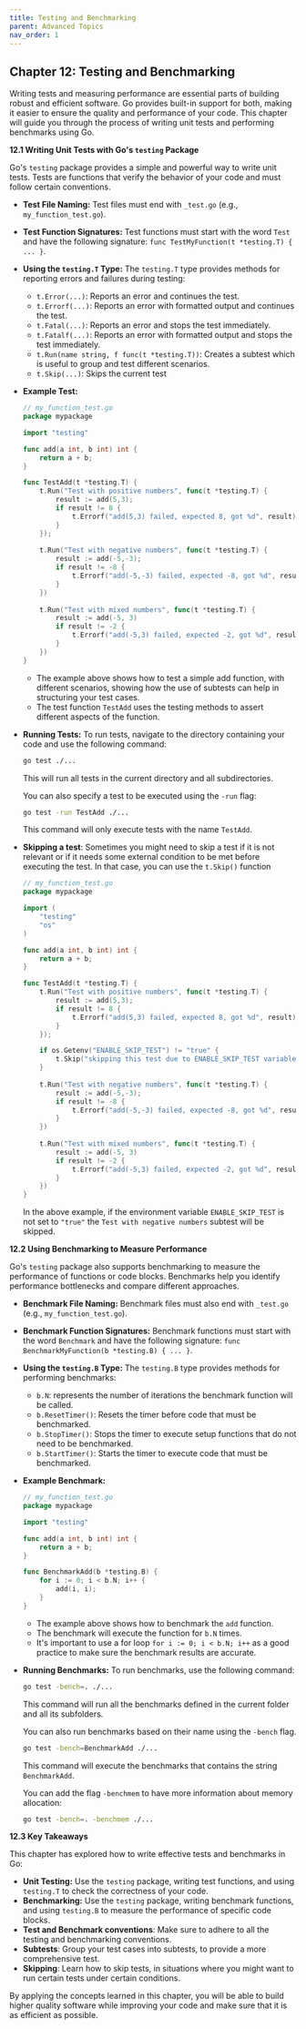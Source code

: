 ```yaml
---
title: Testing and Benchmarking
parent: Advanced Topics
nav_order: 1
---
```


## Chapter 12: Testing and Benchmarking

Writing tests and measuring performance are essential parts of building robust and efficient software. Go provides built-in support for both, making it easier to ensure the quality and performance of your code. This chapter will guide you through the process of writing unit tests and performing benchmarks using Go.

**12.1 Writing Unit Tests with Go's `testing` Package**

Go's `testing` package provides a simple and powerful way to write unit tests. Tests are functions that verify the behavior of your code and must follow certain conventions.

*   **Test File Naming:** Test files must end with `_test.go` (e.g., `my_function_test.go`).
*   **Test Function Signatures:** Test functions must start with the word `Test` and have the following signature: `func TestMyFunction(t *testing.T) { ... }`.
*   **Using the `testing.T` Type:** The `testing.T` type provides methods for reporting errors and failures during testing:
    *   `t.Error(...)`: Reports an error and continues the test.
    *   `t.Errorf(...)`: Reports an error with formatted output and continues the test.
    *   `t.Fatal(...)`: Reports an error and stops the test immediately.
    *   `t.Fatalf(...)`: Reports an error with formatted output and stops the test immediately.
    *   `t.Run(name string, f func(t *testing.T))`: Creates a subtest which is useful to group and test different scenarios.
	*   `t.Skip(...)`: Skips the current test
*   **Example Test:**
	```go
	// my_function_test.go
    package mypackage
    
    import "testing"

	func add(a int, b int) int {
		return a + b;
	}

	func TestAdd(t *testing.T) {
		t.Run("Test with positive numbers", func(t *testing.T) {
		    result := add(5,3);
		    if result != 8 {
				t.Errorf("add(5,3) failed, expected 8, got %d", result)
		    }
		});
		
		t.Run("Test with negative numbers", func(t *testing.T) {
			result := add(-5,-3);
			if result != -8 {
				t.Errorf("add(-5,-3) failed, expected -8, got %d", result);
			}
		})
		
		t.Run("Test with mixed numbers", func(t *testing.T) {
			result := add(-5, 3)
			if result != -2 {
				t.Errorf("add(-5,3) failed, expected -2, got %d", result)
			}
		})
	}
	```
    *   The example above shows how to test a simple add function, with different scenarios, showing how the use of subtests can help in structuring your test cases.
	*   The test function `TestAdd` uses the testing methods to assert different aspects of the function.

*   **Running Tests:**
    To run tests, navigate to the directory containing your code and use the following command:

    ```bash
    go test ./...
    ```

	This will run all tests in the current directory and all subdirectories.
	
	You can also specify a test to be executed using the `-run` flag:
    ```bash
	go test -run TestAdd ./...
    ```
	This command will only execute tests with the name `TestAdd`.
*  **Skipping a test**: Sometimes you might need to skip a test if it is not relevant or if it needs some external condition to be met before executing the test. In that case, you can use the `t.Skip()` function
	```go
	// my_function_test.go
    package mypackage
    
    import (
		"testing"
		"os"
	)

	func add(a int, b int) int {
		return a + b;
	}

	func TestAdd(t *testing.T) {
		t.Run("Test with positive numbers", func(t *testing.T) {
		    result := add(5,3);
		    if result != 8 {
				t.Errorf("add(5,3) failed, expected 8, got %d", result)
		    }
		});

		if os.Getenv("ENABLE_SKIP_TEST") != "true" {
			t.Skip("skipping this test due to ENABLE_SKIP_TEST variable");
		}
		
		t.Run("Test with negative numbers", func(t *testing.T) {
			result := add(-5,-3);
			if result != -8 {
				t.Errorf("add(-5,-3) failed, expected -8, got %d", result);
			}
		})
		
		t.Run("Test with mixed numbers", func(t *testing.T) {
			result := add(-5, 3)
			if result != -2 {
				t.Errorf("add(-5,3) failed, expected -2, got %d", result)
			}
		})
	}
	```
	In the above example, if the environment variable `ENABLE_SKIP_TEST` is not set to `"true"` the `Test with negative numbers` subtest will be skipped.

**12.2 Using Benchmarking to Measure Performance**

Go's `testing` package also supports benchmarking to measure the performance of functions or code blocks. Benchmarks help you identify performance bottlenecks and compare different approaches.

*   **Benchmark File Naming:** Benchmark files must also end with `_test.go` (e.g., `my_function_test.go`).
*   **Benchmark Function Signatures:** Benchmark functions must start with the word `Benchmark` and have the following signature: `func BenchmarkMyFunction(b *testing.B) { ... }`.
*   **Using the `testing.B` Type:** The `testing.B` type provides methods for performing benchmarks:
	* `b.N`: represents the number of iterations the benchmark function will be called.
    *   `b.ResetTimer()`: Resets the timer before code that must be benchmarked.
    *   `b.StopTimer()`: Stops the timer to execute setup functions that do not need to be benchmarked.
    *   `b.StartTimer()`: Starts the timer to execute code that must be benchmarked.
*   **Example Benchmark:**
	```go
	// my_function_test.go
    package mypackage
    
    import "testing"

	func add(a int, b int) int {
		return a + b;
	}

    func BenchmarkAdd(b *testing.B) {
	   	for i := 0; i < b.N; i++ {
			add(i, i);
		}
    }
	```
    *   The example above shows how to benchmark the `add` function.
	*   The benchmark will execute the function for `b.N` times.
    *   It's important to use a for loop `for i := 0; i < b.N; i++` as a good practice to make sure the benchmark results are accurate.

*   **Running Benchmarks:**
    To run benchmarks, use the following command:

    ```bash
    go test -bench=. ./...
    ```

	This command will run all the benchmarks defined in the current folder and all its subfolders.
	
	You can also run benchmarks based on their name using the `-bench` flag.
    ```bash
	go test -bench=BenchmarkAdd ./...
    ```
	This command will execute the benchmarks that contains the string `BenchmarkAdd`.
	
	You can add the flag `-benchmem` to have more information about memory allocation:
	```bash
	go test -bench=. -benchmem ./...
	```

**12.3 Key Takeaways**

This chapter has explored how to write effective tests and benchmarks in Go:

*   **Unit Testing:** Use the `testing` package, writing test functions, and using `testing.T` to check the correctness of your code.
*   **Benchmarking:** Use the `testing` package, writing benchmark functions, and using `testing.B` to measure the performance of specific code blocks.
*   **Test and Benchmark conventions**: Make sure to adhere to all the testing and benchmarking conventions.
*  **Subtests**: Group your test cases into subtests, to provide a more comprehensive test.
*	**Skipping**: Learn how to skip tests, in situations where you might want to run certain tests under certain conditions.

By applying the concepts learned in this chapter, you will be able to build higher quality software while improving your code and make sure that it is as efficient as possible.

